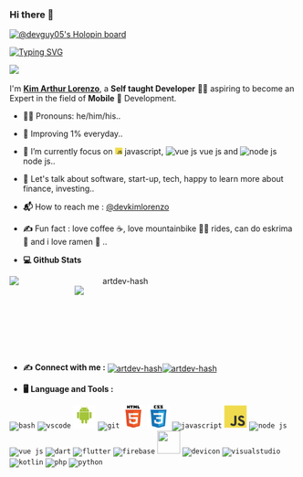 ### **Hi there** **:wave:**

[![@devguy05's Holopin board](https://holopin.io/api/user/board?user=devguy05)](https://holopin.io/@devguy05)

[![Typing SVG](https://readme-typing-svg.demolab.com?font=Fira+Code&pause=1000&color=7BF710FF&width=435&lines=Developer;Curious%2C+Hungry%2C+Learner;Technology%2C+Finance%2C+Investing)](https://git.io/typing-svg)
<p align="left"><img src="https://komarev.com/ghpvc/?username=artdev-hashf&color=blue&style=flat-square&label=Profile Views"/></p>

I'm **[Kim Arthur Lorenzo](https://www.lorenzokimarthur.com/)**, a **Self taught Developer** :man_technologist: aspiring to become an Expert in the field of **Mobile** :iphone: Development. 
<br>

- **:man_technologist:** Pronouns: he/him/his.. 

- **:rocket:** Improving 1% everyday.. 

- **:seedling:** I’m currently focus on <img src="https://raw.githubusercontent.com/devicons/devicon/master/icons/javascript/javascript-original.svg" alt="javascript" width="13" height="12"/> javascript, <img src="https://www.vectorlogo.zone/logos/vuejs/vuejs-icon.svg" alt="vue js" width="13" height="12"/> vue js and <img src="https://www.vectorlogo.zone/logos/nodejs/nodejs-icon.svg" alt="node js" width="13" height="12"/> node js..

- **:speech_balloon:** Let's talk about software, start-up, tech, happy to learn more about finance, investing..

- **:mailbox_with_mail:** How to reach me : [@devkimlorenzo](https://twitter.com/devkimlorenzo)

- **:writing_hand:** Fun fact : love coffee :coffee:, love mountainbike :biking_man: rides, can do eskrima :martial_arts_uniform: and i love ramen :ramen: ..

 - **💻 Github Stats** 
 
<p align="center">
  <div align="center">
    <a href="https://github.com/denvercoder1/github-readme-streak-stats" title="Go to Source">
      <img align="left" width=390 src="https://github-readme-streak-stats.herokuapp.com/?user=artdev-hash&theme=ads-juicy-fresh&border=61dafb&hide_border=true" alt="artdev-hash" />
    </a>
    <a href="https://github.com/anuraghazra/github-readme-stats" title="Go to Source">
      <img align="right" width=390 src="https://github-readme-stats.vercel.app/api?username=artdev-hash&show_icons=true&theme=ocean_dark&border_color=61dafb&hide_border=true" />
    </a>
  </div>
  </p>
<br><br><br><br><br><br><br><br>


  - **:writing_hand:** **Connect with me :** <a href="https://dev.to/artdevhash" target="blank"><img align="center" src="https://cdn.jsdelivr.net/npm/simple-icons@3.0.1/icons/dev-dot-to.svg" alt="artdev-hash" height="30" width="40" /></a><a href="https://twitter.com/devkimlorenzo" target="blank"><img align="center" src="https://cdn.jsdelivr.net/npm/simple-icons@3.0.1/icons/twitter.svg" alt="artdev-hash" height="30" width="40" /></a>

- **:desktop_computer:** **Language and Tools :**

<code><img src="https://www.vectorlogo.zone/logos/gnu_bash/gnu_bash-icon.svg" alt="bash" width="40" height="40"/></code>
<code><img src="https://www.vectorlogo.zone/logos/visualstudio_code/visualstudio_code-icon.svg" alt="vscode" width="40" height="40"/></code>
<code><img src="https://raw.githubusercontent.com/devicons/devicon/master/icons/android/android-original-wordmark.svg" alt="android" width="40" height="40"/></code>
<code><img src="https://www.vectorlogo.zone/logos/git-scm/git-scm-icon.svg" alt="git" width="40" height="40"/></code>
<code><img src="https://raw.githubusercontent.com/devicons/devicon/master/icons/html5/html5-original-wordmark.svg" alt="html5" width="40" height="40"/></code>
<code><img src="https://raw.githubusercontent.com/devicons/devicon/master/icons/css3/css3-original-wordmark.svg" alt="css3" width="40" height="40"/></code>
<code><img src="https://www.vectorlogo.zone/logos/dotnet/dotnet-icon.svg" alt="javascript" width="40" height="40"/></code>
<code><img src="https://raw.githubusercontent.com/devicons/devicon/master/icons/javascript/javascript-original.svg" alt="javascript" width="40" height="40"/></code>
<code><img src="https://www.vectorlogo.zone/logos/nodejs/nodejs-icon.svg" alt="node js" width="40" height="40"/></code>
<code><img src="https://www.vectorlogo.zone/logos/vuejs/vuejs-icon.svg" alt="vue js" width="40" height="40"/></code>
<code><img src="https://www.vectorlogo.zone/logos/dartlang/dartlang-icon.svg" alt="dart" width="40" height="40"/></code>
<code><img src="https://www.vectorlogo.zone/logos/flutterio/flutterio-icon.svg" alt="flutter" width="40" height="40"/></code>
<code><img src="https://www.vectorlogo.zone/logos/firebase/firebase-icon.svg" alt="firebase" width="40" height="40"/></code>
<code><img src="https://raw.githubusercontent.com/artdev-hash/devicon/master/icons/wordpress/wordpress-plain.svg" width="40" height="40"></code>
<code><img src="https://raw.githubusercontent.com/artdev-hash/devicon/master/icons/devicon/devicon-original.svg" alt="devicon" width="40" height="40"></code>
<code><img src="https://raw.githubusercontent.com/artdev-hash/devicon/master/icons/visualstudio/visualstudio-plain.svg" alt="visualstudio" width="40" height="40"></code>
<code><img src="https://raw.githubusercontent.com/artdev-hash/devicon/master/icons/kotlin/kotlin-original.svg" alt="kotlin" width="40" height="40"></code>
<code><img src="https://raw.githubusercontent.com/artdev-hash/devicon/master/icons/php/php-original.svg" alt="php" width="40" height="40"></code>
<code><img src="https://raw.githubusercontent.com/artdev-hash/devicon/master/icons/python/python-original.svg" alt="python" width="40" height="40"></code>








<!--
**artdev-hash/artdev-hash** is a ✨ _special_ ✨ repository because its `README.md` (this file) appears on your GitHub profile.

Here are some ideas to get you started:
- 👯 I’m looking to collaborate on ...
- 🤔 I’m looking for help with ...
- 💬 Ask me about ...

-->
